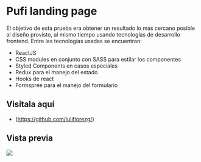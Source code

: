 # Pufi landing page

El objetivo de esta prueba era obtener un resultado lo mas cercano posible al diseño provisto, al mismo tiempo usando tecnologías de desarrollo frontend. Entre las tecnologías usadas se encuentran:

- ReactJS
- CSS modules en conjunto con SASS para estilar los componentes
- Styled Components en casos especiales
- Redux para el manejo del estado
- Hooks de react
- Formspree para el manejo del formulario

## Visitala aquí

- (https://github.com/juliflorezg/)

## Vista previa

![](./screenshot.png)
